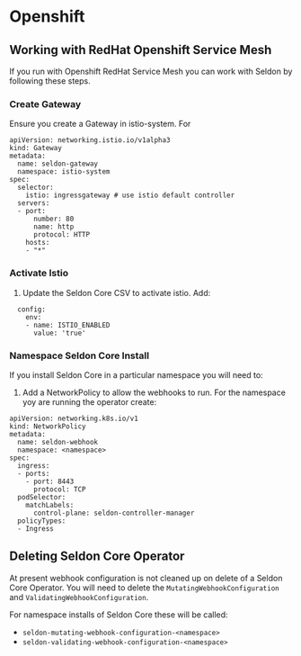 # Openshift

## Working with RedHat Openshift Service Mesh

If you run with Openshift RedHat Service Mesh you can work with Seldon by following these steps.

### Create Gateway

Ensure you create a Gateway in istio-system. For 

```
apiVersion: networking.istio.io/v1alpha3
kind: Gateway
metadata:
  name: seldon-gateway
  namespace: istio-system
spec:
  selector:
    istio: ingressgateway # use istio default controller
  servers:
  - port:
      number: 80
      name: http
      protocol: HTTP
    hosts:
    - "*"
```

### Activate Istio

1. Update the Seldon Core CSV to activate istio. Add:

```
  config:
    env:
    - name: ISTIO_ENABLED
      value: 'true'
```


### Namespace Seldon Core Install

If you install Seldon Core in a particular namespace you will need to:

 1. Add a NetworkPolicy to allow the webhooks to run. For the namespace yoy are running the operator create:

```
apiVersion: networking.k8s.io/v1
kind: NetworkPolicy
metadata:
  name: seldon-webhook
  namespace: <namespace>
spec:
  ingress:
  - ports:
    - port: 8443
      protocol: TCP
  podSelector:
    matchLabels:
      control-plane: seldon-controller-manager
  policyTypes:
  - Ingress
```


## Deleting Seldon Core Operator

At present webhook configuration is not cleaned up on delete of a Seldon Core Operator. You will need to delete the `MutatingWebhookConfiguration` and `ValidatingWebhookConfiguration`.

For namespace installs of Seldon Core these will be called:

 * `seldon-mutating-webhook-configuration-<namespace>`
 * `seldon-validating-webhook-configuration-<namespace>`